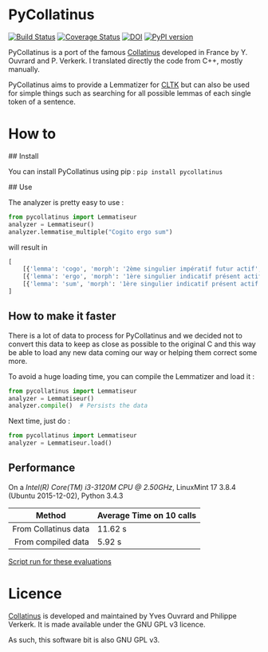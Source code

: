 PyCollatinus
=========================

[![Build Status](https://travis-ci.org/PonteIneptique/collatinus-python.svg?branch=master)](https://travis-ci.org/PonteIneptique/collatinus-python)
[![Coverage Status](https://coveralls.io/repos/github/PonteIneptique/collatinus-python/badge.svg?branch=master)](https://coveralls.io/github/PonteIneptique/collatinus-python?branch=master)
[![DOI](https://zenodo.org/badge/108088404.svg)](https://zenodo.org/badge/latestdoi/108088404)
[![PyPI version](https://badge.fury.io/py/pycollatinus.svg)](https://badge.fury.io/py/pycollatinus)

PyCollatinus is a port of the famous [Collatinus](https://github.com/biblissima/collatinus) developed in France by
Y. Ouvrard and P. Verkerk. I translated directly the code from C++, mostly manually. 

PyCollatinus aims to provide a Lemmatizer for [CLTK](https://github.com/cltk/cltk) but can also be used
for simple things such as searching for all possible lemmas of each single token of a sentence.

# How to

## Install

You can install PyCollatinus using pip : `pip install pycollatinus`

## Use

The analyzer is pretty easy to use : 

```python
from pycollatinus import Lemmatiseur
analyzer = Lemmatiseur()
analyzer.lemmatise_multiple("Cogito ergo sum")
```

will result in
 
```python
[
    [{'lemma': 'cogo', 'morph': '2ème singulier impératif futur actif', 'form': 'cogito'}, {'lemma': 'cogo', 'morph': '3ème singulier impératif futur actif', 'form': 'cogito'}, {'lemma': 'cogito', 'morph': '1ère singulier indicatif présent actif', 'form': 'cogito'}, {'lemma': 'cogito', 'morph': '1ère singulier indicatif présent actif', 'form': 'cogito'}],
    [{'lemma': 'ergo', 'morph': '1ère singulier indicatif présent actif', 'form': 'ergo'}, {'lemma': 'ergo', 'morph': 'positif', 'form': 'ergo'}],
    [{'lemma': 'sum', 'morph': '1ère singulier indicatif présent actif', 'form': 'sum'}]
]
```

## How to make it faster

There is a lot of data to process for PyCollatinus and we decided not to convert this data to keep as close as possible 
to the original C and this way be able to load any new data coming our way or helping them correct some more.

To avoid a huge loading time, you can compile the Lemmatizer and load it : 

```python
from pycollatinus import Lemmatiseur
analyzer = Lemmatiseur()
analyzer.compile()  # Persists the data
```

Next time, just do : 

```python
from pycollatinus import Lemmatiseur
analyzer = Lemmatiseur.load()
```

## Performance
On a *Intel(R) Core(TM) i3-3120M CPU @ 2.50GHz*, LinuxMint 17 3.8.4 (Ubuntu 2015-12-02), Python 3.4.3

| Method | Average Time on 10 calls |
| ------ | ---- |
| From Collatinus data | 11.62 s |
| From compiled data | 5.92 s |

[Script run for these evaluations](eval.py)

# Licence

[Collatinus](https://github.com/biblissima/collatinus) is developed and maintained by Yves Ouvrard and Philippe Verkerk. It is made available under the GNU GPL v3 licence.

As such, this software bit is also GNU GPL v3.
